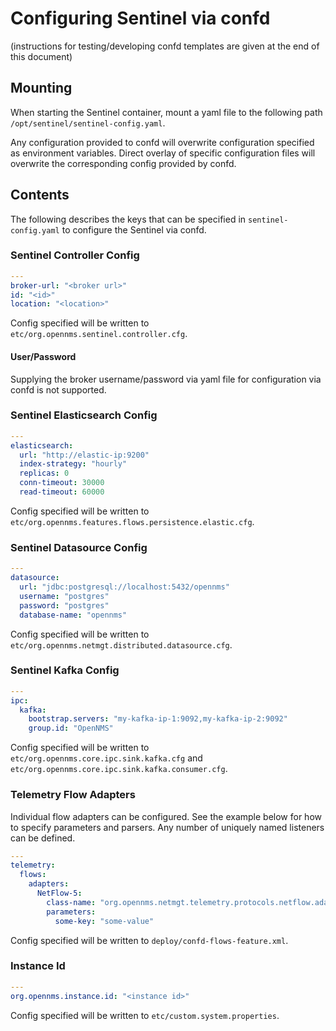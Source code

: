 # Configuring Sentinel via confd
(instructions for testing/developing confd templates are given at the end of this document)
## Mounting
When starting the Sentinel container, mount a yaml file to the following path `/opt/sentinel/sentinel-config.yaml`.

Any configuration provided to confd will overwrite configuration specified as environment variables. Direct overlay of
specific configuration files will overwrite the corresponding config provided by confd.

## Contents
The following describes the keys that can be specified in `sentinel-config.yaml` to configure the Sentinel via confd.

### Sentinel Controller Config
```yaml
--- 
broker-url: "<broker url>"
id: "<id>"
location: "<location>"
```
Config specified will be written to `etc/org.opennms.sentinel.controller.cfg`.

#### User/Password
Supplying the broker username/password via yaml file for configuration via confd is not supported.

### Sentinel Elasticsearch Config
```yaml
--- 
elasticsearch:
  url: "http://elastic-ip:9200"
  index-strategy: "hourly"
  replicas: 0
  conn-timeout: 30000
  read-timeout: 60000
```
Config specified will be written to `etc/org.opennms.features.flows.persistence.elastic.cfg`.

### Sentinel Datasource Config
```yaml
---
datasource:
  url: "jdbc:postgresql://localhost:5432/opennms"
  username: "postgres"
  password: "postgres"
  database-name: "opennms"
```
Config specified will be written to `etc/org.opennms.netmgt.distributed.datasource.cfg`.

### Sentinel Kafka Config
```yaml
---
ipc:
  kafka:
    bootstrap.servers: "my-kafka-ip-1:9092,my-kafka-ip-2:9092"
    group.id: "OpenNMS"
```
Config specified will be written to `etc/org.opennms.core.ipc.sink.kafka.cfg` and `etc/org.opennms.core.ipc.sink.kafka.consumer.cfg`.

### Telemetry Flow Adapters
Individual flow adapters can be configured. See the example below for how to specify parameters and parsers. Any number
of uniquely named listeners can be defined.
```yaml
---
telemetry:
  flows:
    adapters:
      NetFlow-5:
        class-name: "org.opennms.netmgt.telemetry.protocols.netflow.adapter.netflow5.Netflow5Adapter"
        parameters: 
          some-key: "some-value"
```
Config specified will be written to `deploy/confd-flows-feature.xml`.

### Instance Id
```yaml
---
org.opennms.instance.id: "<instance id>"
```
Config specified will be written to `etc/custom.system.properties`.